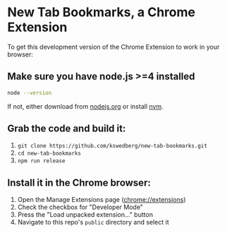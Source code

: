 # New Tab Bookmarks, a Chrome Extension

To get this development version of the Chrome Extension to work in your browser:

## Make sure you have node.js >=4 installed

```bash
node --version
```

If not, either download from [nodejs.org](https://nodejs.org/en/) or install [nvm](https://github.com/creationix/nvm).

## Grab the code and build it:

1. `git clone https://github.com/kswedberg/new-tab-bookmarks.git`
2. `cd new-tab-bookmarks`
3. `npm run release`

## Install it in the Chrome browser:

1. Open the Manage Extensions page ([chrome://extensions](chrome://extensions))
2. Check the checkbox for "Developer Mode"
3. Press the "Load unpacked extension…" button
4. Navigate to this repo's `public` directory and select it
